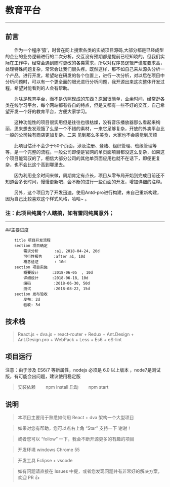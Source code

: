 # 教育平台

---

## 前言

&emsp;&emsp;作为一个程序‘猿’，时曾在网上搜索各类的实战项目源码,大部分都是已经成型的企业的业务逻辑进行的二次分析，交互没有预期都是提前已经知晓的。但我们实际在工作中，经常会遇到随时更改的各类需求，所以对程序员逻辑严谨度要求高，处理特殊问题复杂，常常会让我们很头疼。既然这样，那不如自己来从源头分析一个产品。进行开发，希望站在研发的各个位置上，进行一次分析，对以后在项目中分析问题时，可以有一个更全面的眼光进行分析问题，我开源出来这次整体开发过程，希望对能看到的人会有帮助。

&emsp;&emsp;为啥是教育平台，而不是仿照现成的东西？原因很简单，业余时间，经常逛各类在线学习平台，每个网站都有各自的特点，但是又都有一些不好的交互，自己希望开发一个好的教育平台，方便大家学习。

&emsp;&emsp;这种功能性的项目很实用但是往往也很枯燥，没有音乐播放器那么看起来绚丽，思来想去发现饿了么是一个不错的素材，一来它足够复杂，开放的外卖平台比一般的公司独有商店更加复杂。二来 见到那么多美食，大家也不会感觉到厌烦

&emsp;&emsp;此项目估计不会少于50个页面，涉及注册、登陆、组织管理、班级管理等等，是一个完整的流程。一般公司即便是官网的单页面项目都没这么复杂，如果这个项目能驾驭的了，相信大部分公司的其他单页面应用也就不在话下，即便更复杂，也不会比这个高到哪里去。

&emsp;&emsp;因为利用业余时间来做，周期肯定有点长，项目从零布局开始到完成目前还不知道会多长时间，慢慢更新吧，会不断的进行一些页面的开发，增加详细的注释。

&emsp;&emsp;另外，这个项目为了开发迅速，使用Antd-pro进行构建，未自己重新构建，因为自己比较喜欢这个样式风格，哈哈~ 。

### 注：此项目纯属个人瞎搞，如有雷同纯属意外；

---

##主要进度

```gantt
    title 项目开发流程
    section 项目确定
        需求分析       :a1, 2018-04-24, 20d
        可行性报告     :after a1, 10d
        概念验证       : 10d
    section 项目实施
        概要设计      :2018-06-05  , 10d
        详细设计      :2018-06-18, 10d
        编码          :2018-06-30, 50d
        测试          :2018-08-22, 15d
    section 发布验收
        发布: 2d
        验收: 3d
```

## 技术栈
>React.js + dva.js + react-router + Redux + Ant.Design + Ant.Design.pro + WebPack + Less + Es6 + eS-lint

## 项目运行
注意：由于涉及 ES6/7 等新属性，nodejs 必须是 6.0 以上版本 ，node7是测试版，有可能会出问题，建议使用稳定版

>安装依赖
>&emsp;&emsp;npm install
>启动
>&emsp;&emsp;npm start

## 说明

>本项目主要用于熟悉如何用 React + dva 架构一个大型项目

>如果对您有帮助，您可以点右上角 “Star” 支持一下 谢谢！ 

>或者您可以 “follow” 一下，我会不断开源更多的有趣的项目

>开发环境 windows  Chrome 55

>开发工具 Eclipse + vscode 

>如有问题请直接在 Issues 中提，或者您发现问题并有非常好的解决方案，欢迎 PR 👍




